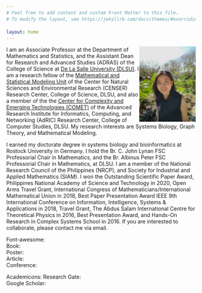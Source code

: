 ```yaml
---
# Feel free to add content and custom Front Matter to this file.
# To modify the layout, see https://jekyllrb.com/docs/themes/#overriding-theme-defaults

layout: home
---
```

<img src='./assets/profile.jpg' width='150' height='200' align='right' /> I am an Associate Professor at the Department of Mathematics and Statistics, and the Assistant Dean for Research and Advanced Studies (ADRAS) of the College of Science at [De La Salle University (DLSU)](https://www.dlsu.edu.ph/). I am a research fellow of the [Mathematical and Statistical Modeling Unit](https://www.dlsu.edu.ph/colleges/cos/departments/mathematics/mathematical-and-statistical-modeling-unit/) of the Center for Natural Sciences and Environmental Research (CENSER) Research Center, College of Science, DLSU, and also a member of the the [Center for Complexity and Emerging Technologies (COMET)](https://comet.dlsu.edu.ph/) of the Advanced Research Institute for Informatics, Computing, and Networking (AdRIC) Research Center, College of Computer Studies, DLSU. My research interests are Systems Biology, Graph Theory, and Mathematical Modeling.

I earned my doctorate degree in systems biology and bioinformatics at Rostock University in Germany. I hold the Br. C. John Lynan FSC Professorial Chair in Mathematics, and the Br. Albinus Peter FSC Professorial Chair in Mathematics, at DLSU. I am a member of the National Research Council of the Philippines (NRCP), and Society for Industrial and Applied Mathematics (SIAM). I won the Outstanding Scientific Paper Award, Philippines National Academy of Science and Technology in 2020, Open Arms Travel Grant, International Congress of Mathematicians/International Mathematical Union in 2018, Best Paper Presentation Award
IEEE 9th International Conference on Information, Intelligence, Systems & Applications in 2018, Travel Grant, The Abdus Salam International Centre for Theoretical Physics in 2016, Best Presentation Award, and Hands-On Research in Complex Systems School in 2016. If you are interested to collaborate, please contact me via email.

Font-awesome: <br>
Book: <i class="fa-solid fa-book"></i> <br>
Poster: <i class="fa-solid fa-desktop"></i> <br>
Article: <i class="fa-regular fa-newspaper"></i> <br>
Conference: <i class="fa-regular fa-comments"></i> <br>

Academicons: 
Research Gate: <i class="ai ai-researchgate"></i> <br>
Google Scholar: <i class="ai ai-google-scholar"></i> <br>
